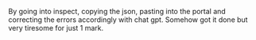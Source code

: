 By going into inspect, copying the json, pasting into the portal and correcting the errors accordingly with chat gpt. Somehow got it done but very tiresome for just 1 mark.
